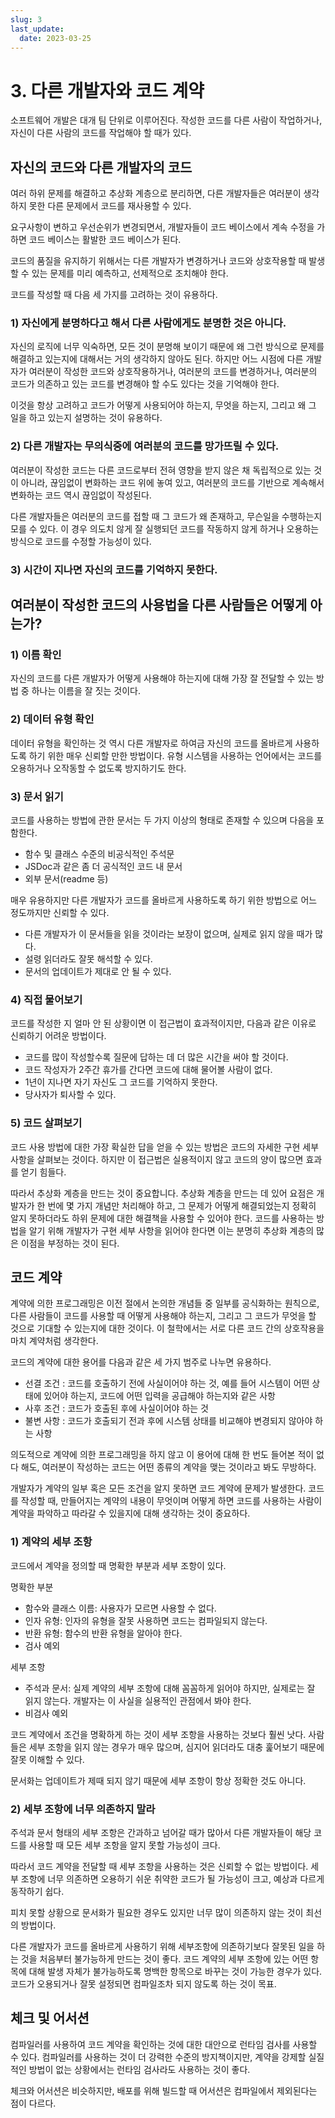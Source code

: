 ```yaml
---
slug: 3
last_update:
  date: 2023-03-25
---
```


# 3. 다른 개발자와 코드 계약

소프트웨어 개발은 대개 팀 단위로 이루어진다. 작성한 코드를 다른 사람이 작업하거나, 자신이 다른 사람의 코드를 작업해야 할 때가 있다.

## 자신의 코드와 다른 개발자의 코드

여러 하위 문제를 해결하고 추상화 계층으로 분리하면, 다른 개발자들은 여러분이 생각하지 못한 다른 문제에서 코드를 재사용할 수 있다.

요구사항이 변하고 우선순위가 변경되면서, 개발자들이 코드 베이스에서 계속 수정을 가하면 코드 베이스는 활발한 코드 베이스가 된다.

코드의 품질을 유지하기 위해서는 다른 개발자가 변경하거나 코드와 상호작용할 때 발생할 수 있는 문제를 미리 예측하고, 선제적으로 조치해야 한다.

코드를 작성할 때 다음 세 가지를 고려하는 것이 유용하다.

### 1) 자신에게 분명하다고 해서 다른 사람에게도 분명한 것은 아니다.

자신의 로직에 너무 익숙하면, 모든 것이 분명해 보이기 때문에 왜 그런 방식으로 문제를 해결하고 있는지에 대해서는 거의 생각하지 않아도 된다. 하지만 어느 시점에 다른 개발자가 여러분이 작성한 코드와 상호작용하거나, 여러분의 코드를 변경하거나, 여러분의 코드가 의존하고 있는 코드를 변경해야 할 수도 있다는 것을 기억해야 한다.

이것을 항상 고려하고 코드가 어떻게 사용되어야 하는지, 무엇을 하는지, 그리고 왜 그 일을 하고 있는지 설명하는 것이 유용하다.

### 2) 다른 개발자는 무의식중에 여러분의 코드를 망가뜨릴 수 있다.

여러분이 작성한 코드는 다른 코드로부터 전혀 영향을 받지 않은 채 독립적으로 있는 것이 아니라, 끊임없이 변화하는 코드 위에 놓여 있고, 여러분의 코드를 기반으로 계속해서 변화하는 코드 역시 끊임없이 작성된다.

다른 개발자들은 여러분의 코드를 접할 때 그 코드가 왜 존재하고, 무슨일을 수행하는지 모를 수 있다. 이 경우 의도치 않게 잘 실행되던 코드를 작동하지 않게 하거나 오용하는 방식으로 코드를 수정할 가능성이 있다.

### 3) 시간이 지나면 자신의 코드를 기억하지 못한다.

## 여러분이 작성한 코드의 사용법을 다른 사람들은 어떻게 아는가?

### 1) 이름 확인

자신의 코드를 다른 개발자가 어떻게 사용해야 하는지에 대해 가장 잘 전달할 수 있는 방법 중 하나는 이름을 잘 짓는 것이다.

### 2) 데이터 유형 확인

데이터 유형을 확인하는 것 역시 다른 개발자로 하여금 자신의 코드를 올바르게 사용하도록 하기 위한 매우 신뢰할 만한 방법이다. 유형 시스템을 사용하는 언어에서는 코드를 오용하거나 오작동할 수 없도록 방지하기도 한다.

### 3) 문서 읽기

코드를 사용하는 방법에 관한 문서는 두 가지 이상의 형태로 존재할 수 있으며 다음을 포함한다.

- 함수 및 클래스 수준의 비공식적인 주석문
- JSDoc과 같은 좀 더 공식적인 코드 내 문서
- 외부 문서(readme 등)

매우 유용하지만 다른 개발자가 코드를 올바르게 사용하도록 하기 위한 방법으로 어느 정도까지만 신뢰할 수 있다.

- 다른 개발자가 이 문서들을 읽을 것이라는 보장이 없으며, 실제로 읽지 않을 때가 많다.
- 설령 읽더라도 잘못 해석할 수 있다.
- 문서의 업데이트가 제대로 안 될 수 있다.

### 4) 직접 물어보기

코드를 작성한 지 얼마 안 된 상황이면 이 접근법이 효과적이지만, 다음과 같은 이유로 신뢰하기 어려운 방법이다.

- 코드를 많이 작성할수록 질문에 답하는 데 더 많은 시간을 써야 할 것이다.
- 코드 작성자가 2주간 휴가를 간다면 코드에 대해 물어볼 사람이 없다.
- 1년이 지나면 자기 자신도 그 코드를 기억하지 못한다.
- 당사자가 퇴사할 수 있다.

### 5) 코드 살펴보기

코드 사용 방법에 대한 가장 확실한 답을 얻을 수 있는 방법은 코드의 자세한 구현 세부 사항을 살펴보는 것이다. 하지만 이 접근법은 실용적이지 않고 코드의 양이 많으면 효과를 얻기 힘들다.

따라서 추상화 계층을 만드는 것이 중요합니다. 추상화 계층을 만드는 데 있어 요점은 개발자가 한 번에 몇 가지 개념만 처리해야 하고, 그 문제가 어떻게 해결되었는지 정확히 알지 못하더라도 하위 문제에 대한 해결책을 사용할 수 있어야 한다. 코드를 사용하는 방법을 알기 위해 개발자가 구현 세부 사항을 읽어야 한다면 이는 분명히 추상화 계층의 많은 이점을 부정하는 것이 된다.

## 코드 계약

계약에 의한 프로그래밍은 이전 절에서 논의한 개념들 중 일부를 공식화하는 원칙으로, 다른 사람들이 코드를 사용할 때 어떻게 사용해야 하는지, 그리고 그 코드가 무엇을 할 것으로 기대할 수 있는지에 대한 것이다. 이 철학에서는 서로 다른 코드 간의 상호작용을 마치 계약처럼 생각한다.

코드의 계약에 대한 용어를 다음과 같은 세 가지 범주로 나누면 유용하다.

- 선결 조건 : 코드를 호출하기 전에 사실이어야 하는 것, 예를 들어 시스템이 어떤 상태에 있어야 하는지, 코드에 어떤 입력을 공급해야 하는지와 같은 사항
- 사후 조건 : 코드가 호출된 후에 사실이어야 하는 것
- 불변 사항 : 코드가 호출되기 전과 후에 시스템 상태를 비교해야 변경되지 않아야 하는 사항

의도적으로 계약에 의한 프로그래밍을 하지 않고 이 용어에 대해 한 번도 들어본 적이 없다 해도, 여러분이 작성하는 코드는 어떤 종류의 계약을 맺는 것이라고 봐도 무방하다.

개발자가 계약의 일부 혹은 모든 조건을 알지 못하면 코드 계약에 문제가 발생한다. 코드를 작성할 때, 만들어지는 계약의 내용이 무엇이며 어떻게 하면 코드를 사용하는 사람이 계약을 파악하고 따라갈 수 있을지에 대해 생각하는 것이 중요하다.

### 1) 계약의 세부 조항

코드에서 계약을 정의할 때 명확한 부분과 세부 조항이 있다.

명확한 부분

- 함수와 클래스 이름: 사용자가 모르면 사용할 수 없다.
- 인자 유형: 인자의 유형을 잘못 사용하면 코드는 컴파일되지 않는다.
- 반환 유형: 함수의 반환 유형을 알아야 한다.
- 검사 예외

세부 조항

- 주석과 문서: 실제 계약의 세부 조항에 대해 꼼꼼하게 읽어야 하지만, 실제로는 잘 읽지 않는다. 개발자는 이 사실을 실용적인 관점에서 봐야 한다.
- 비검사 예외

코드 계약에서 조건을 명확하게 하는 것이 세부 조항을 사용하는 것보다 훨씬 낫다. 사람들은 세부 조항을 읽지 않는 경우가 매우 많으며, 심지어 읽더라도 대충 훑어보기 때문에 잘못 이해할 수 있다.

문서화는 업데이트가 제때 되지 않기 때문에 세부 조항이 항상 정확한 것도 아니다.

### 2) 세부 조항에 너무 의존하지 말라

주석과 문서 형태의 세부 조항은 간과하고 넘어갈 때가 많아서 다른 개발자들이 해당 코드를 사용할 때 모든 세부 조항을 알지 못할 가능성이 크다.

따라서 코드 계약을 전달할 때 세부 조항을 사용하는 것은 신뢰할 수 없는 방법이다. 세부 조항에 너무 의존하면 오용하기 쉬운 취약한 코드가 될 가능성이 크고, 예상과 다르게 동작하기 쉽다.

피치 못할 상황으로 문서화가 필요한 경우도 있지만 너무 많이 의존하지 않는 것이 최선의 방법이다.

다른 개발자가 코드를 올바르게 사용하기 위해 세부조항에 의존하기보다 잘못된 일을 하는 것을 처음부터 불가능하게 만드는 것이 좋다. 코드 계약의 세부 조항에 있는 어떤 항목에 대해 발생 자체가 불가능하도록 명백한 항목으로 바꾸는 것이 가능한 경우가 있다. 코드가 오용되거나 잘못 설정되면 컴파일조차 되지 않도록 하는 것이 목표.

## 체크 및 어서션

컴파일러를 사용하여 코드 계약을 확인하는 것에 대한 대안으로 런타임 검사를 사용할 수 있다. 컴파일러를 사용하는 것이 더 강력한 수준의 방지책이지만, 계약을 강제할 실질적인 방법이 없는 상황에서는 런타임 검사라도 사용하는 것이 좋다.

체크와 어서션은 비슷하지만, 배포를 위해 빌드할 때 어서션은 컴파일에서 제외된다는 점이 다르다.

